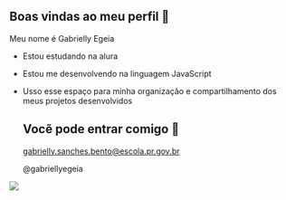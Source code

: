 ## Boas vindas ao meu perfil 🤍

Meu nome é Gabrielly Egeia

- Estou estudando na alura
- Estou me desenvolvendo na linguagem JavaScript
- Usso esse espaço para minha organização e compartilhamento dos meus projetos desenvolvidos

  ## Vocẽ pode entrar comigo 📧

  gabrielly.sanches.bento@escola.pr.gov.br

  @gabriellyegeia

![](https://media1.tenor.com/m/f4PUj7wUIm4AAAAC/cat-tongue.gif)
  
